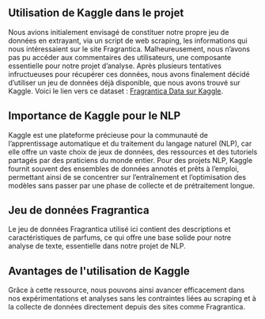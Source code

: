 ## Utilisation de Kaggle dans le projet

Nous avions initialement envisagé de constituer notre propre jeu de données en extrayant, via un script de web scraping, les informations qui nous intéressaient sur le site Fragrantica. Malheureusement, nous n’avons pas pu accéder aux commentaires des utilisateurs, une composante essentielle pour notre projet d’analyse. Après plusieurs tentatives infructueuses pour récupérer ces données, nous avons finalement décidé d’utiliser un jeu de données déjà disponible, que nous avons trouvé sur Kaggle. Voici le lien vers ce dataset : [Fragrantica Data sur Kaggle](#).

## Importance de Kaggle pour le NLP

Kaggle est une plateforme précieuse pour la communauté de l’apprentissage automatique et du traitement du langage naturel (NLP), car elle offre un vaste choix de jeux de données, des ressources et des tutoriels partagés par des praticiens du monde entier. Pour des projets NLP, Kaggle fournit souvent des ensembles de données annotés et prêts à l’emploi, permettant ainsi de se concentrer sur l’entraînement et l’optimisation des modèles sans passer par une phase de collecte et de prétraitement longue.

## Jeu de données Fragrantica

Le jeu de données Fragrantica utilisé ici contient des descriptions et caractéristiques de parfums, ce qui offre une base solide pour notre analyse de texte, essentielle dans notre projet de NLP.

## Avantages de l'utilisation de Kaggle

Grâce à cette ressource, nous pouvons ainsi avancer efficacement dans nos expérimentations et analyses sans les contraintes liées au scraping et à la collecte de données directement depuis des sites comme Fragrantica.
